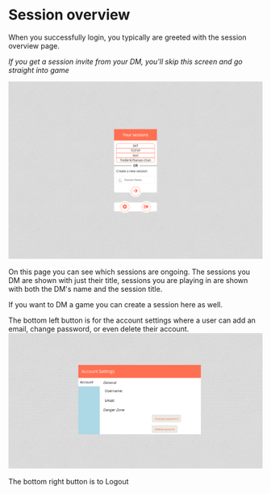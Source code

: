# Session overview

When you successfully login, you typically are greeted with the session overview page.

_If you get a session invite from your DM, you'll skip this screen and go straight into game_

![Alt](./sessions.png)

On this page you can see which sessions are ongoing. The sessions you DM are shown with just their title, sessions you are playing in are shown with both the DM's name and the session title.

If you want to DM a game you can create a session here as well.

The bottom left button is for the account settings where a user can add an email, change password, or even delete their account.
![Alt](./account-settings.png)

The bottom right button is to Logout
